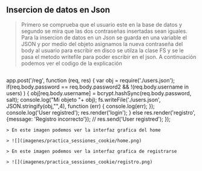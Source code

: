 ## Insercion de datos en Json

> Primero se comprueba que el usuario este en la base de datos y segundo se mira que las dos contraseñas insertadas sean iguales.
> Para la insercion de datos en un Json se guarda en una variable el JSON y por medio del objeto asignamos la nueva contraseña del body al usuario
> para escribir en disco se utilza la clase FS y se le pasa el metodo writefile para poder escribir en el json.
> A continuación podemos ver el codigo de la explicación

> ```javascript
app.post('/reg', function (req, res) {
var obj = require('./users.json');
 if(req.body.password == req.body.password2 && !(req.body.username in users) )
  {
        obj[req.body.username] = bcrypt.hashSync(req.body.password, salt);
        console.log("Mi objeto "+ obj);
        fs.writeFile('./users.json', JSON.stringify(obj,"",4), function (err) {
                console.log(err);
        });
    console.log('User registred');
   res.render('login');
  }
   else
    res.render('registro', {message: 'Registro incorrecto'});
  // res.send('User registred');
});
```
> En este imagen podemos ver la interfaz grafica del home

> ![](imagenes/practica_sessiones_cookie/home.png)

> En este imagen podemos ver la interfaz grafica de registrarse

> ![](imagenes/practica_sessiones_cookie/registro.png)